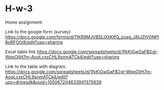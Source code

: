 # H-w-3
 Home assignment

Link to the google form (survey) https://docs.google.com/forms/d/11KR9MJVBSLtXljKtfQ_zoag_J8tJZtV0NPI8oRFOfz8/edit?usp=sharing

Excel table link https://docs.google.com/spreadsheets/d/1fkKiGwGaFB2gI-WqpOjIH7m-AoqLcxsCHL9snmATCk4/edit?usp=sharing

Link to the table with diagram. https://docs.google.com/spreadsheets/d/1fkKiGwGaFB2gI-WqpOjIH7m-AoqLcxsCHL9snmATCk4/edit?usp=drivesdk&ouid=105067204633941375939
